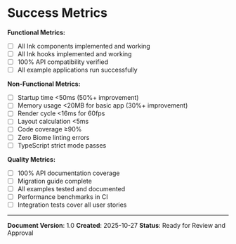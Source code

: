# Success Metrics

**Functional Metrics:**
- [ ] All Ink components implemented and working
- [ ] All Ink hooks implemented and working
- [ ] 100% API compatibility verified
- [ ] All example applications run successfully

**Non-Functional Metrics:**
- [ ] Startup time <50ms (50%+ improvement)
- [ ] Memory usage <20MB for basic app (30%+ improvement)
- [ ] Render cycle <16ms for 60fps
- [ ] Layout calculation <5ms
- [ ] Code coverage ≥90%
- [ ] Zero Biome linting errors
- [ ] TypeScript strict mode passes

**Quality Metrics:**
- [ ] 100% API documentation coverage
- [ ] Migration guide complete
- [ ] All examples tested and documented
- [ ] Performance benchmarks in CI
- [ ] Integration tests cover all user stories

---

**Document Version**: 1.0
**Created**: 2025-10-27
**Status**: Ready for Review and Approval
